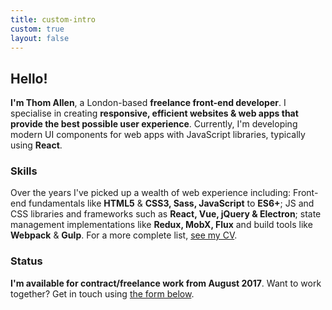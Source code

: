 ```yaml
---
title: custom-intro
custom: true
layout: false
---
```

## Hello!
**I'm Thom Allen**, a London-based **freelance front-end developer**. I specialise in creating **responsive, efficient websites & web apps that provide the best possible user experience**. Currently, I'm developing modern UI components for web apps with JavaScript libraries, typically using **React**.

### Skills
Over the years I've picked up a wealth of web experience including: Front-end fundamentals like **HTML5** & **CSS3, Sass, JavaScript** to **ES6+**; JS and CSS libraries and frameworks such as **React, Vue, jQuery & Electron**; state management implementations like **Redux, MobX, Flux** and build tools like **Webpack** & **Gulp**. For a more complete list, <a href="/files/Thom_Allen_CV.pdf" title="Thom James Allen CV">see my CV</a>.

### Status
**I'm available for contract/freelance work from August 2017**.
Want to work together? Get in touch using <a href="#contact" title="Go to contact form">the form below</a>.